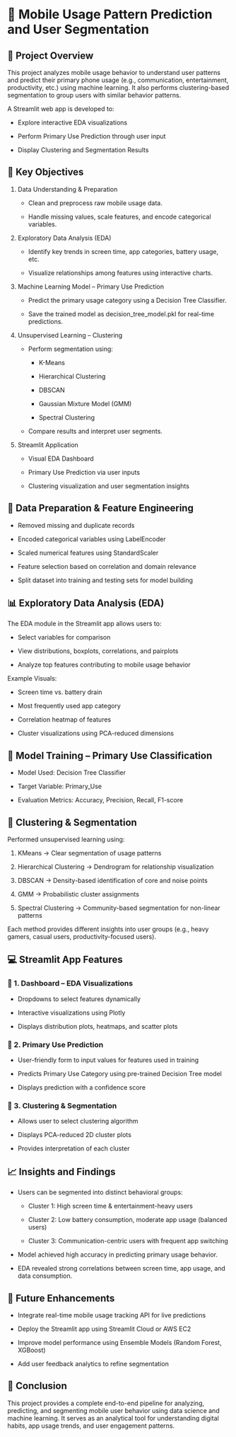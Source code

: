 # 📱 Mobile Usage Pattern Prediction and User Segmentation
## 🧠 Project Overview

This project analyzes mobile usage behavior to understand user patterns and predict their primary phone usage (e.g., communication, entertainment, productivity, etc.) using machine learning. It also performs clustering-based segmentation to group users with similar behavior patterns.

A Streamlit web app is developed to:

- Explore interactive EDA visualizations

- Perform Primary Use Prediction through user input

- Display Clustering and Segmentation Results

## 🧩 Key Objectives

1. Data Understanding & Preparation

    - Clean and preprocess raw mobile usage data.

    - Handle missing values, scale features, and encode categorical variables.

2. Exploratory Data Analysis (EDA)

   - Identify key trends in screen time, app categories, battery usage, etc.

   - Visualize relationships among features using interactive charts.

3. Machine Learning Model – Primary Use Prediction

   - Predict the primary usage category using a Decision Tree Classifier.

   - Save the trained model as decision_tree_model.pkl for real-time predictions.

4. Unsupervised Learning – Clustering

   * Perform segmentation using:

        * K-Means

        * Hierarchical Clustering

        * DBSCAN

        * Gaussian Mixture Model (GMM)

        * Spectral Clustering

   * Compare results and interpret user segments.

5. Streamlit Application

   * Visual EDA Dashboard

   * Primary Use Prediction via user inputs

   * Clustering visualization and user segmentation insights

## 🧮 Data Preparation & Feature Engineering

- Removed missing and duplicate records

- Encoded categorical variables using LabelEncoder
  
- Scaled numerical features using StandardScaler

- Feature selection based on correlation and domain relevance

- Split dataset into training and testing sets for model building


## 📊 Exploratory Data Analysis (EDA)

The EDA module in the Streamlit app allows users to:

- Select variables for comparison

- View distributions, boxplots, correlations, and pairplots

- Analyze top features contributing to mobile usage behavior

Example Visuals:

- Screen time vs. battery drain

- Most frequently used app category

- Correlation heatmap of features

- Cluster visualizations using PCA-reduced dimensions

## 🤖 Model Training – Primary Use Classification

- Model Used: Decision Tree Classifier

- Target Variable: Primary_Use

- Evaluation Metrics: Accuracy, Precision, Recall, F1-score

## 🧭 Clustering & Segmentation

Performed unsupervised learning using:

   1. KMeans → Clear segmentation of usage patterns

   2. Hierarchical Clustering → Dendrogram for relationship visualization

  3. DBSCAN → Density-based identification of core and noise points

  4. GMM → Probabilistic cluster assignments

  5. Spectral Clustering → Community-based segmentation for non-linear patterns

Each method provides different insights into user groups (e.g., heavy gamers, casual users, productivity-focused users).


## 💻 Streamlit App Features
### 🧩 1. Dashboard – EDA Visualizations

- Dropdowns to select features dynamically

- Interactive visualizations using Plotly

- Displays distribution plots, heatmaps, and scatter plots

### 🔮 2. Primary Use Prediction

- User-friendly form to input values for features used in training

- Predicts Primary Use Category using pre-trained Decision Tree model

- Displays prediction with a confidence score

### 🧱 3. Clustering & Segmentation

- Allows user to select clustering algorithm

- Displays PCA-reduced 2D cluster plots

- Provides interpretation of each cluster

## 📈 Insights and Findings

- Users can be segmented into distinct behavioral groups:

    - Cluster 1: High screen time & entertainment-heavy users

    - Cluster 2: Low battery consumption, moderate app usage (balanced users)

    - Cluster 3: Communication-centric users with frequent app switching

- Model achieved high accuracy in predicting primary usage behavior.

- EDA revealed strong correlations between screen time, app usage, and data consumption.

## 🔮 Future Enhancements

- Integrate real-time mobile usage tracking API for live predictions

- Deploy the Streamlit app using Streamlit Cloud or AWS EC2

- Improve model performance using Ensemble Models (Random Forest, XGBoost)

- Add user feedback analytics to refine segmentation

## 🏁 Conclusion

This project provides a complete end-to-end pipeline for analyzing, predicting, and segmenting mobile user behavior using data science and machine learning.
It serves as an analytical tool for understanding digital habits, app usage trends, and user engagement patterns.
